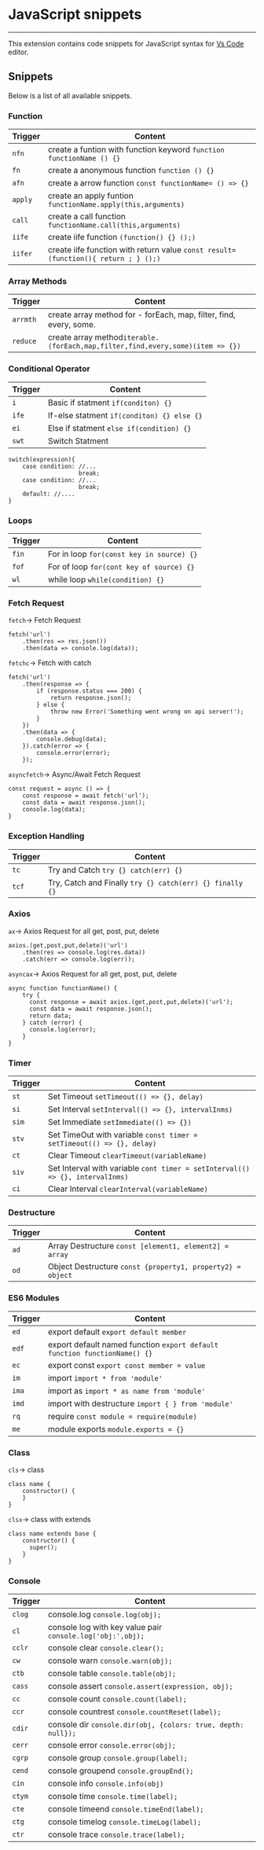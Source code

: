 # JavaScript snippets

---

This extension contains code snippets for JavaScript syntax for [Vs Code](https://code.visualstudio.com/) editor.

## Snippets

Below is a list of all available snippets.

### Function

| Trigger | Content                                                                            |
| ------- | ---------------------------------------------------------------------------------- |
| `nfn`   | create a funtion with function keyword `function functionName () {}`               |
| `fn`    | create a anonymous function `function () {}`                                       |
| `afn`   | create a arrow function `const functionName= () => {}`                             |
| `apply` | create an apply funtion `functionName.apply(this,arguments)`                       |
| `call`  | create a call function `functionName.call(this,arguments)`                         |
| `iife`  | create iife function `(function() {} ();)`                                         |
| `iifer` | create iife function with return value `const result=(function(){ return ; } ();)` |

### Array Methods

| Trigger  | Content                                                                        |
| -------- | ------------------------------------------------------------------------------ |
| `arrmth` | create array method for - forEach, map, filter, find, every, some.             |
| `reduce` | create array method`iterable.(forEach,map,filter,find,every,some)(item => {})` |

### Conditional Operator

| Trigger | Content                                    |
| ------- | ------------------------------------------ |
| `i`     | Basic if statment `if(conditon) {}`        |
| `ife`   | If-else statment `if(conditon) {} else {}` |
| `ei`    | Else if statment `else if(condition) {}`   |
| `swt`   | Switch Statment                            |

```
switch(expression){
    case condition: //...
                    break;
    case condition: //...
                    break;
    default: //....
}
```

### Loops

| Trigger | Content                                   |
| ------- | ----------------------------------------- |
| `fin`   | For in loop `for(const key in source) {}` |
| `fof`   | For of loop `for(cont key of source) {}`  |
| `wl`    | while loop `while(condition) {}`          |

### Fetch Request

`fetch`→ Fetch Request

```
fetch('url')
    .then(res => res.json())
    .then(data => console.log(data));
```

`fetchc`→ Fetch with catch

```
fetch('url')
    .then(response => {
        if (response.status === 200) {
            return response.json();
        } else {
            throw new Error('Something went wrong on api server!');
        }
    })
    .then(data => {
        console.debug(data);
    }).catch(error => {
        console.error(error);
    });
```

`asyncfetch`→ Async/Await Fetch Request

```
const request = async () => {
    const response = await fetch('url');
    const data = await response.json();
    console.log(data);
}
```

### Exception Handling

| Trigger | Content                                                  |
| ------- | -------------------------------------------------------- |
| `tc`    | Try and Catch `try {} catch(err) {}`                     |
| `tcf`   | Try, Catch and Finally `try {} catch(err) {} finally {}` |

### Axios

`ax`→ Axios Request for all get, post, put, delete

```
axios.(get,post,put,delete)('url')
    .then(res => console.log(res.data))
    .catch(err => console.log(err));
```

`asyncax`→ Axios Request for all get, post, put, delete

```
async function functionName() {
    try {
      const response = await axios.(get,post,put,delete)('url');
      const data = await response.json();
      return data;
    } catch (error) {
      console.log(error);
    }
}
```

### Timer

| Trigger | Content                                                                       |
| ------- | ----------------------------------------------------------------------------- |
| `st`    | Set Timeout `setTimeout(() => {}, delay)`                                     |
| `si`    | Set Interval `setInterval(() => {}, intervalInms)`                            |
| `sim`   | Set Immediate `setImmediate(() => {})`                                        |
| `stv`   | Set TimeOut with variable `const timer = setTimeout(() => {}, delay)`         |
| `ct`    | Clear Timeout `clearTimeout(variableName)`                                    |
| `siv`   | Set Interval with variable `cont timer = setInterval(() => {}, intervalInms)` |
| `ci`    | Clear Interval `clearInterval(variableName)`                                  |

### Destructure

| Trigger | Content                                                    |
| ------- | ---------------------------------------------------------- |
| `ad`    | Array Destructure `const [element1, element2] = array`     |
| `od`    | Object Destructure `const {property1, property2} = object` |

### ES6 Modules

| Trigger | Content                                                                   |
| ------- | ------------------------------------------------------------------------- |
| `ed`    | export default `export default member`                                    |
| `edf`   | export default named function `export default function functionName() {}` |
| `ec`    | export const `export const member = value`                                |
| `im`    | import `import * from 'module'`                                           |
| `ima`   | import as `import * as name from 'module'`                                |
| `imd`   | import with destructure `import { } from 'module'`                        |
| `rq`    | require `const module = require(module)`                                  |
| `me`    | module exports `module.exports = {}`                                      |

### Class

`cls`→ class

```
class name {
    constructor() {
    }
}
```

`clsx`→ class with extends

```
class name extends base {
    constructor() {
      super();
    }
}
```

### Console

| Trigger | Content                                                      |
| ------- | ------------------------------------------------------------ |
| `clog`  | console.log `console.log(obj);`                              |
| `cl`    | console log with key value pair `console.log('obj:',obj);`   |
| `cclr`  | console clear `console.clear();`                             |
| `cw`    | console warn `console.warn(obj);`                            |
| `ctb`   | console table `console.table(obj);`                          |
| `cass`  | console assert `console.assert(expression, obj);`            |
| `cc`    | console count `console.count(label);`                        |
| `ccr`   | console countrest `console.countReset(label);`               |
| `cdir`  | console dir `console.dir(obj, {colors: true, depth: null});` |
| `cerr`  | console error `console.error(obj);`                          |
| `cgrp`  | console group `console.group(label);`                        |
| `cend`  | console groupend `console.groupEnd();`                       |
| `cin`   | console info `console.info(obj)`                             |
| `ctym`  | console time `console.time(label);`                          |
| `cte`   | console timeend `console.timeEnd(label);`                    |
| `ctg`   | console timelog `console.timeLog(label);`                    |
| `ctr`   | console trace `console.trace(label);`                        |
